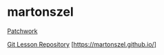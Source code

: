 # martonszel
[Patchwork](https://github.com/martonszel/patchwork)

[Git Lesson Repository](https://github.com/martonszel/git-lesson-repository)
[https://martonszel.github.io/]
